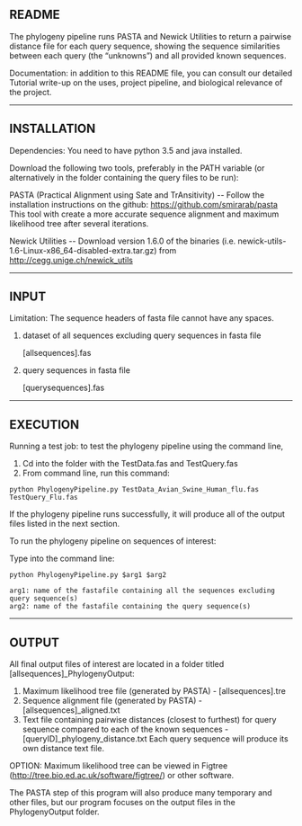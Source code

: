 README
--------------------------------------------------------------------------------
The phylogeny pipeline runs PASTA and Newick Utilities to return a pairwise 
distance file for each query sequence, showing the sequence similarities between
each query (the “unknowns”) and all provided known sequences.

Documentation: in addition to this README file, you can consult our detailed 
Tutorial write-up on the uses, project pipeline, and biological relevance of the
project.

--------------------------------------------------------------------------------
INSTALLATION
--------------------------------------------------------------------------------
Dependencies:
You need to have python 3.5 and java installed.

Download the following two tools, preferably in the PATH variable 
(or alternatively in the folder containing the query files to be run):

PASTA (Practical Alignment using Sate and TrAnsitivity) -- 
Follow the installation instructions on the github: 
https://github.com/smirarab/pasta
This tool with create a more accurate sequence alignment and maximum likelihood
tree after several iterations.

Newick Utilities -- 
Download version 1.6.0 of the binaries 
(i.e. newick-utils-1.6-Linux-x86_64-disabled-extra.tar.gz) 
from http://cegg.unige.ch/newick_utils

--------------------------------------------------------------------------------
INPUT
--------------------------------------------------------------------------------
Limitation: The sequence headers of fasta file cannot have any spaces.



1. dataset of all sequences excluding query sequences in fasta file

   [allsequences].fas
   
2. query sequences in fasta file

   [querysequences].fas
   
--------------------------------------------------------------------------------
EXECUTION
--------------------------------------------------------------------------------

Running a test job: to test the phylogeny pipeline using the command line,

1. Cd into the folder with the TestData.fas and TestQuery.fas
2. From command line, run this command:

 ```
 python PhylogenyPipeline.py TestData_Avian_Swine_Human_flu.fas TestQuery_Flu.fas 
 ```
If the phylogeny pipeline runs successfully, it will produce all of the output files
listed in the next section.

To run the phylogeny pipeline on sequences of interest: 

Type into the command line:

	python PhylogenyPipeline.py $arg1 $arg2

	arg1: name of the fastafile containing all the sequences excluding query sequence(s)
	arg2: name of the fastafile containing the query sequence(s)

--------------------------------------------------------------------------------
OUTPUT
--------------------------------------------------------------------------------

All final output files of interest are located in a folder titled
[allsequences]_PhylogenyOutput:

1. Maximum likelihood tree file (generated by PASTA) - [allsequences].tre
2. Sequence alignment file (generated by PASTA) - [allsequences]_aligned.txt
3. Text file containing pairwise distances (closest to furthest) for query sequence
compared to each of the known sequences - [queryID]_phylogeny_distance.txt
Each query sequence will produce its own distance text file.

OPTION: Maximum likelihood tree can be viewed in Figtree
(http://tree.bio.ed.ac.uk/software/figtree/) or other software.

The PASTA step of this program will also produce many temporary and other files,
but our program focuses on the output files in the PhylogenyOutput folder.
